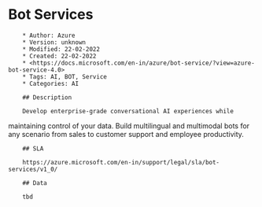 # Bot Services

        * Author: Azure
        * Version: unknown
        * Modified: 22-02-2022
        * Created: 22-02-2022
        * <https://docs.microsoft.com/en-in/azure/bot-service/?view=azure-bot-service-4.0>
        * Tags: AI, BOT, Service
        * Categories: AI

        ## Description

        Develop enterprise-grade conversational AI experiences while
maintaining control of your data.  Build multilingual and multimodal
bots for any scenario from sales to customer support and employee
productivity.


        ## SLA

        https://azure.microsoft.com/en-in/support/legal/sla/bot-services/v1_0/

        ## Data

        tbd
